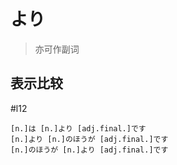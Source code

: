 # より
> 亦可作副词
## 表示比较
 #l12
 
```nihongo
[n.]は [n.]より [adj.final.]です
[n.]より [n.]のほうが [adj.final.]です
[n.]のほうが [n.]より [adj.final.]です
```


